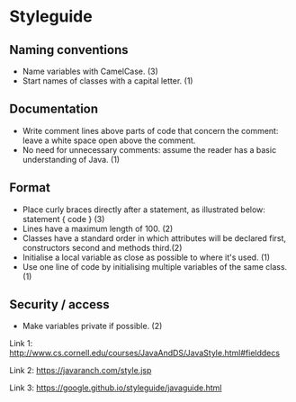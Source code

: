 # Styleguide

## Naming conventions
- Name variables with CamelCase. (3)
- Start names of classes with a capital letter. (1)

## Documentation
- Write comment lines above parts of code that concern the comment: leave a white space open above the comment.
- No need for unnecessary comments: assume the reader has a basic understanding of Java. (1)

## Format
- Place curly braces directly after a statement, as illustrated below:
     statement {
         code
	 } (3)
- Lines have a maximum length of 100. (2)
- Classes have a standard order in which attributes will be declared first, constructors second and methods third.(2)
- Initialise a local variable as close as possible to where it's used. (1)
- Use one line of code by initialising multiple variables of the same class. (1)

## Security / access
- Make variables private if possible. (2)


Link 1: http://www.cs.cornell.edu/courses/JavaAndDS/JavaStyle.html#fielddecs

Link 2: https://javaranch.com/style.jsp

Link 3: https://google.github.io/styleguide/javaguide.html
